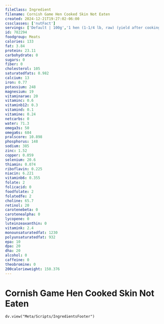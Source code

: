 ```yaml
---
fileClass: Ingredient
filename: Cornish Game Hen Cooked Skin Not Eaten
created: 2024-12-21T19:27:02-06:00
cssclasses: ['nutFact']
servings: ['Default | 100g','1 hen (1-1/4 lb, raw) (yield after cooking, bone and skin removed) | 250','1 wing (yield after cooking, bone and skin removed) | 15','1 leg (drumstick and thigh) (yield after cooking, bone and skin removed) | 50','1 breast | 45','1 cup, cooked, diced | 140']
id: 782294
foodgroup: Meats
calories: 133
fat: 3.84
protein: 23.11
carbohydrate: 0
sugars: 0
fiber: 0
cholesterol: 105
saturatedfats: 0.982
calcium: 13
iron: 0.77
potassium: 248
magnesium: 19
vitaminarae: 20
vitaminc: 0.6
vitaminb12: 0.3
vitamind: 0.1
vitamine: 0.24
netcarbs: 0
water: 71.3
omega3s: 50
omega6s: 684
pralscore: 10.898
phosphorus: 148
sodium: 385
zinc: 1.52
copper: 0.059
selenium: 20.6
thiamin: 0.074
riboflavin: 0.225
niacin: 6.221
vitaminb6: 0.355
folate: 2
folicacid: 0
foodfolate: 2
folatedfe: 2
choline: 65.7
retinol: 20
carotenebeta: 0
carotenealpha: 0
lycopene: 0
luteinzeaxanthin: 0
vitamink: 2.4
monounsaturatedfat: 1230
polyunsaturatedfat: 932
epa: 10
dpa: 20
dha: 20
alcohol: 0
caffeine: 0
theobromine: 0
200calorieweight: 150.376
---
```


# Cornish Game Hen Cooked Skin Not Eaten

```dataviewjs
dv.view("Meta/Scripts/IngredientsFooter")
```